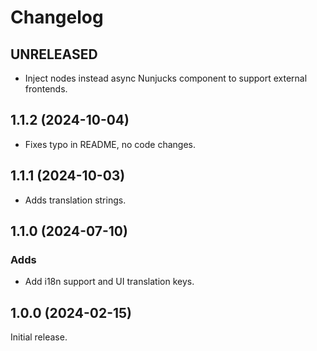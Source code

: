 # Changelog

## UNRELEASED

* Inject nodes instead async Nunjucks component to support external frontends.

## 1.1.2 (2024-10-04)

* Fixes typo in README, no code changes.

## 1.1.1 (2024-10-03)

* Adds translation strings.

## 1.1.0 (2024-07-10)

### Adds

* Add i18n support and UI translation keys.

## 1.0.0 (2024-02-15)

Initial release.
